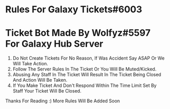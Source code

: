 # Rules For Galaxy Tickets#6003

# Ticket Bot Made By Wolfyz#5597 For Galaxy Hub Server

1. Do Not Create Tickets For No Reason, If Was Accident Say ASAP Or We Will Take Action.
2. Follow The Server Rules In The Ticket Or You Will Be Muted/Kicked.
3. Abusing Any Staff In The Ticket Will Result In The Ticket Being Closed And Action Will Be Taken.
4. If You Make Ticket And Don't Respond Within The Time Limit Set By Staff Your Ticket Will Be Closed.






Thanks For Reading :) More Rules Will Be Added Soon

